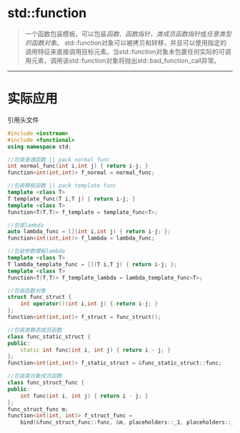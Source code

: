 # std::function
>一个函数包装模板，可以包装*函数、函数指针、类成员函数指针*或*任意类型的函数对象*。
std::function对象可以被拷贝和转移，并且可以使用指定的调用特征来直接调用目标元素。当std::function对象未包裹任何实际的可调用元素，调用该std::function对象将抛出std::bad_function_call异常。

---

# 实际应用


引用头文件
```cpp
#include <iostream>
#include <functional>
using namespace std;
```

```cpp
//包装普通函数 || pack normal func
int normal_func(int i,int j) { return i-j; }
function<int(int,int)> f_normal = normal_func;
```

```cpp
//包装模板函数 || pack template func
template <class T>
T template_func(T i,T j) { return i-j; }
template <class T>
function<T(T,T)> f_template = template_func<T>;
```

```cpp
//包装lambda
auto lambda_func = [](int i,int j) { return i-j; };
function<int(int,int)> f_lambda = lambda_func;
```

```cpp
//包装参数模板lambda
template <class T>
T lambda_template_func = [](T i,T j) { return i-j; };
template <class T>
function<T(T,T)> f_template_lambda = lambda_template_func<T>;
```

```cpp
//包装函数对象
struct func_struct {
    int operator()(int i,int j) { return i-j; }
};
function<int(int,int)> f_struct = func_struct();
```

```cpp
//包装类静态成员函数
class func_static_struct {
public:
    static int func(int i, int j) { return i - j; }
};
function<int(int,int)> f_static_struct = &func_static_struct::func;
```

```cpp
//包装类对象成员函数
class func_struct_func {
public:
    int func(int i, int j) { return i - j; }
};
func_struct_func m;
function<int(int, int)> f_struct_func = 
	bind(&func_struct_func::func, &m, placeholders::_1, placeholders::_2);
```

